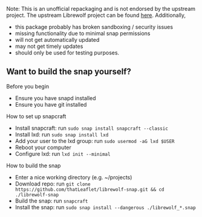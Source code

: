 Note: This is an unofficial repackaging and is not endorsed by the upstream project. The upstream Librewolf project can be found [here](https://librewolf.net/). Additionally,
- this package probably has broken sandboxing / security issues
- missing functionality due to minimal snap permissions
- will not get automatically updated
- may not get timely updates
- should only be used for testing purposes. 

## Want to build the snap yourself?

Before you begin
- Ensure you have snapd installed
- Ensure you have git installed

How to set up snapcraft
- Install snapcraft: run `sudo snap install snapcraft --classic`
- Install lxd: run `sudo snap install lxd`
- Add your user to the lxd group: run `sudo usermod -aG lxd $USER`
- Reboot your computer
- Configure lxd: run `lxd init --minimal`

How to build the snap
- Enter a nice working directory (e.g. ~/projects)
- Download repo: run `git clone https://github.com/thatLeaflet/librewolf-snap.git && cd ./librewolf-snap`
- Build the snap: run `snapcraft`
- Install the snap: run `sudo snap install --dangerous ./librewolf_*.snap`
